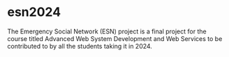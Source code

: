 # esn2024
The Emergency Social Network (ESN) project is a final project for the course titled Advanced Web System Development and Web Services to be contributed to by all the students taking it in 2024. 
